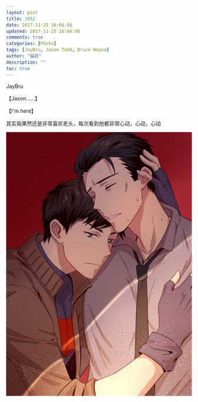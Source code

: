 ```yaml
---
layout: post
title: 1052
date: 2017-11-25 16:04:56
updated: 2017-11-25 16:04:56
comments: true
categories: [Photo]
tags: [JayBru, Jason Todd, Bruce Wayne]
author: "猫厨"
description: ""
toc: true
---
```


<p>JayBru</p> 
<p>【Jason……】</p> 
<p>【I'm here】<br /></p> 
<p>其实我果然还是非常喜欢老头，每次看到他都非常心动，心动，心动</p>

![](https://raw.githubusercontent.com/alicewish/meowchain247/master/img_cVZNdzJtQk9JV2NQRFFiUFdGc0s5VngrUkpaK2RENHV4ZWdHYlNvWGpKd1hzc3VDVmxwNk53PT0.jpg)